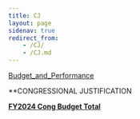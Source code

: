 ```yaml
---
title: CJ
layout: page
sidenav: true
redirect_from:
    - /CJ/
    - /CJ.md
--- 
```

[Budget\_and\_Performance]({{site.baseurl}}/budget-and-performance/)

**CONGRESSIONAL JUSTIFICATION

[**FY2024 Cong Budget Total**]({{site.baseurl}}/assets/documents/CJ/FY2024-Cong-Budget-Total.pdf)
